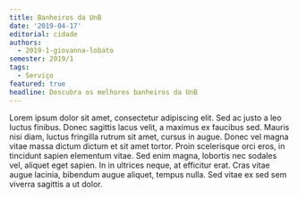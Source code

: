 ```yaml
---
title: Banheiros da UnB
date: '2019-04-17'
editorial: cidade
authors:
  - 2019-1-giovanna-lobato
semester: 2019/1
tags:
  - Serviço
featured: true
headline: Descubra os melhores banheiros da UnB
---
```

Lorem ipsum dolor sit amet, consectetur adipiscing elit. Sed ac justo a leo luctus finibus. Donec sagittis lacus velit, a maximus ex faucibus sed. Mauris nisi diam, luctus fringilla rutrum sit amet, cursus in augue. Donec vel magna vitae massa dictum dictum et sit amet tortor. Proin scelerisque orci eros, in tincidunt sapien elementum vitae. Sed enim magna, lobortis nec sodales vel, aliquet eget sapien. In in ultrices neque, at efficitur erat. Cras vitae augue lacinia, bibendum augue aliquet, tempus nulla. Sed vitae ex sed sem viverra sagittis a ut dolor.
